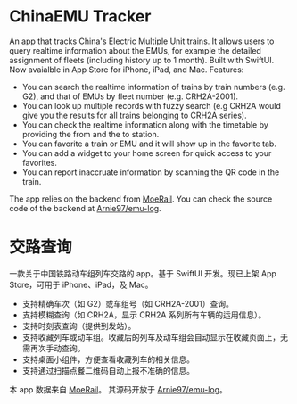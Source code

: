 # ChinaEMU Tracker

An app that tracks China's Electric Multiple Unit trains. It allows users to query realtime information about the EMUs, for example the detailed assignment of fleets (including history up to 1 month). Built with SwiftUI. Now avaialble in App Store for iPhone, iPad, and Mac. Features:

- You can search the realtime information of trains by train numbers (e.g. G2), and that of EMUs by fleet number (e.g. CRH2A-2001).
- You can look up multiple records with fuzzy search (e.g CRH2A would give you the results for all trains belonging to CRH2A series).
- You can check the realtime information along with the timetable by providing the from and the to station.
- You can favorite a train or EMU and it will show up in the favorite tab.
- You can add a widget to your home screen for quick access to your favorites.
- You can report inaccruate information by scanning the QR code in the train.

The app relies on the backend from [MoeRail](https://moerail.ml). You can check the source code of the backend at [Arnie97/emu-log](https://github.com/Arnie97/emu-log).

# 交路查询

一款关于中国铁路动车组列车交路的 app。基于 SwiftUI 开发。现已上架 App Store，可用于 iPhone、iPad，及 Mac。

- 支持精确车次（如 G2）或车组号（如 CRH2A-2001）查询。
- 支持模糊查询（如 CRH2A，显示 CRH2A 系列所有车辆的运用信息）。
- 支持时刻表查询（提供到发站）。
- 支持收藏列车或动车组。收藏后的列车及动车组会自动显示在收藏页面上，无需再次手动查询。
- 支持桌面小组件，方便查看收藏列车的相关信息。
- 支持通过扫描点餐二维码自动上报不准确的信息。

本 app 数据来自 [MoeRail](https://moerail.ml)。 其源码开放于 [Arnie97/emu-log](https://github.com/Arnie97/emu-log)。
